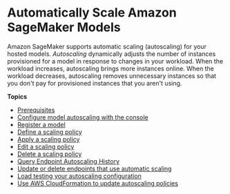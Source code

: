 # Automatically Scale Amazon SageMaker Models<a name="endpoint-auto-scaling"></a>

Amazon SageMaker supports automatic scaling \(autoscaling\) for your hosted models\. *Autoscaling* dynamically adjusts the number of instances provisioned for a model in response to changes in your workload\. When the workload increases, autoscaling brings more instances online\. When the workload decreases, autoscaling removes unnecessary instances so that you don't pay for provisioned instances that you aren't using\.

**Topics**
+ [Prerequisites](endpoint-auto-scaling-prerequisites.md)
+ [Configure model autoscaling with the console](endpoint-auto-scaling-add-console.md)
+ [Register a model](endpoint-auto-scaling-add-policy.md)
+ [Define a scaling policy](endpoint-auto-scaling-add-code-define.md)
+ [Apply a scaling policy](endpoint-auto-scaling-add-code-apply.md)
+ [Edit a scaling policy](endpoint-auto-scaling-edit.md)
+ [Delete a scaling policy](endpoint-auto-scaling-delete.md)
+ [Query Endpoint Autoscaling History](endpoint-scaling-query-history.md)
+ [Update or delete endpoints that use automatic scaling](endpoint-scaling.md)
+ [Load testing your autoscaling configuration](endpoint-scaling-loadtest.md)
+ [Use AWS CloudFormation to update autoscaling policies](endpoint-scaling-cloudformation.md)